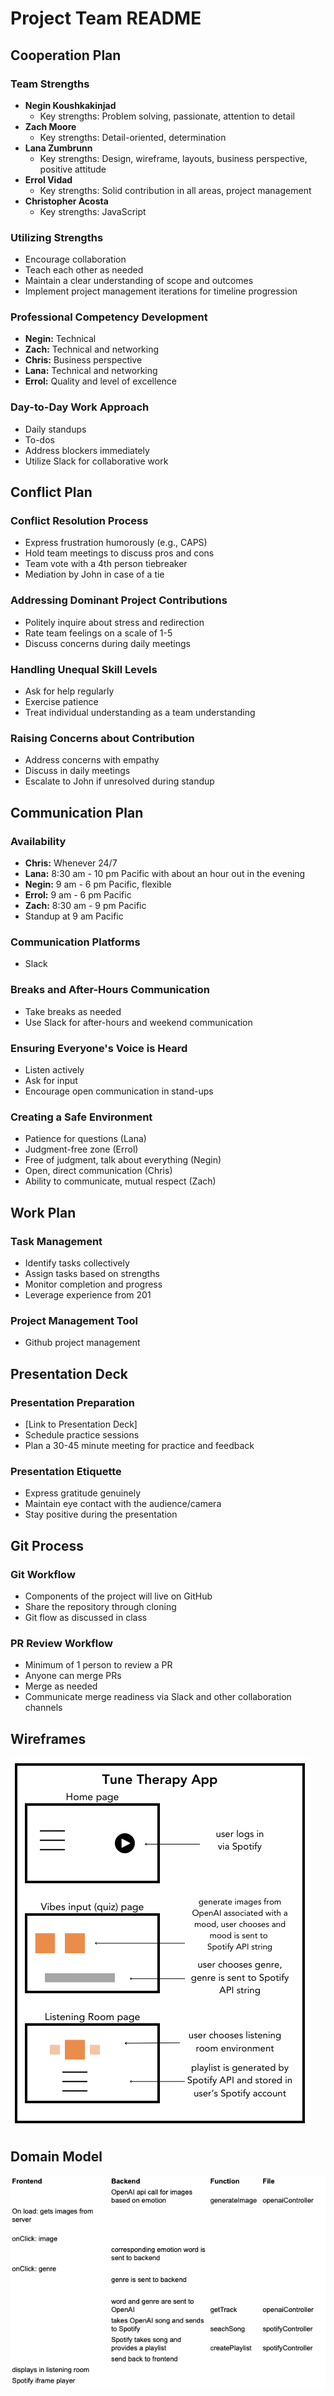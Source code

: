 # Project Team README

## Cooperation Plan

### Team Strengths

- **Negin Koushkakinjad**
  - Key strengths: Problem solving, passionate, attention to detail
- **Zach Moore**
  - Key strengths: Detail-oriented, determination
- **Lana Zumbrunn**
  - Key strengths: Design, wireframe, layouts, business perspective, positive attitude
- **Errol Vidad**
  - Key strengths: Solid contribution in all areas, project management
- **Christopher Acosta**
  - Key strengths: JavaScript

### Utilizing Strengths

- Encourage collaboration
- Teach each other as needed
- Maintain a clear understanding of scope and outcomes
- Implement project management iterations for timeline progression

### Professional Competency Development

- **Negin:** Technical
- **Zach:** Technical and networking
- **Chris:** Business perspective
- **Lana:** Technical and networking
- **Errol:** Quality and level of excellence

### Day-to-Day Work Approach

- Daily standups
- To-dos
- Address blockers immediately
- Utilize Slack for collaborative work

## Conflict Plan

### Conflict Resolution Process

- Express frustration humorously (e.g., CAPS)
- Hold team meetings to discuss pros and cons
- Team vote with a 4th person tiebreaker
- Mediation by John in case of a tie

### Addressing Dominant Project Contributions

- Politely inquire about stress and redirection
- Rate team feelings on a scale of 1-5
- Discuss concerns during daily meetings

### Handling Unequal Skill Levels

- Ask for help regularly
- Exercise patience
- Treat individual understanding as a team understanding

### Raising Concerns about Contribution

- Address concerns with empathy
- Discuss in daily meetings
- Escalate to John if unresolved during standup

## Communication Plan

### Availability

- **Chris:** Whenever 24/7
- **Lana:** 8:30 am - 10 pm Pacific with about an hour out in the evening
- **Negin:** 9 am - 6 pm Pacific, flexible
- **Errol:** 9 am - 6 pm Pacific
- **Zach:** 8:30 am - 9 pm Pacific
- Standup at 9 am Pacific

### Communication Platforms

- Slack

### Breaks and After-Hours Communication

- Take breaks as needed
- Use Slack for after-hours and weekend communication

### Ensuring Everyone's Voice is Heard

- Listen actively
- Ask for input
- Encourage open communication in stand-ups

### Creating a Safe Environment

- Patience for questions (Lana)
- Judgment-free zone (Errol)
- Free of judgment, talk about everything (Negin)
- Open, direct communication (Chris)
- Ability to communicate, mutual respect (Zach)

## Work Plan

### Task Management

- Identify tasks collectively
- Assign tasks based on strengths
- Monitor completion and progress
- Leverage experience from 201

### Project Management Tool

- Github project management

## Presentation Deck

### Presentation Preparation

- [Link to Presentation Deck]
- Schedule practice sessions
- Plan a 30-45 minute meeting for practice and feedback

### Presentation Etiquette

- Express gratitude genuinely
- Maintain eye contact with the audience/camera
- Stay positive during the presentation

## Git Process

### Git Workflow

- Components of the project will live on GitHub
- Share the repository through cloning
- Git flow as discussed in class

### PR Review Workflow

- Minimum of 1 person to review a PR
- Anyone can merge PRs
- Merge as needed
- Communicate merge readiness via Slack and other collaboration channels

## Wireframes

![wireframe](src/assets/tune-therapy-wireframe-301.png)

## Domain Model
![domain-model](src/assets/domain-model-tune-therapy-301.png)